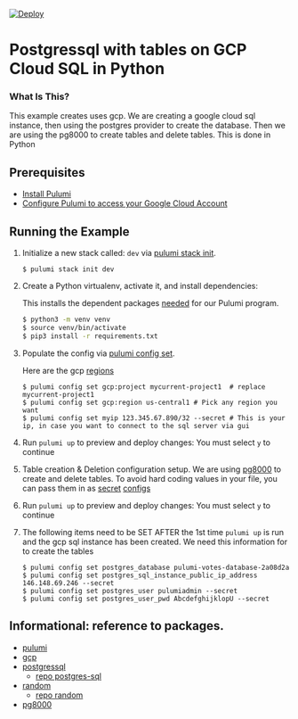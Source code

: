 [![Deploy](https://get.pulumi.com/new/button.svg)](https://app.pulumi.com/new)

#  Postgressql with tables on GCP Cloud SQL in Python

### What Is This?
 
  This example creates uses gcp.  We are creating a google cloud sql instance, then using the postgres provider to create the database.  Then we are using the pg8000 to create tables and delete tables. This is done in Python 

## Prerequisites

* [Install Pulumi](https://www.pulumi.com/docs/get-started/install/)
* [Configure Pulumi to access your Google Cloud Account](https://www.pulumi.com/docs/get-started/gcp/begin/#configure-pulumi-to-access-your-google-cloud-account) 

## Running the Example
1.  Initialize a new stack called: `dev` via [pulumi stack init](https://www.pulumi.com/docs/reference/cli/pulumi_stack_init/). 
      ```
      $ pulumi stack init dev
      ```
1.  Create a Python virtualenv, activate it, and install dependencies:

    This installs the dependent packages [needed](https://www.pulumi.com/docs/intro/concepts/how-pulumi-works/) for our Pulumi program.

    ```bash
    $ python3 -m venv venv
    $ source venv/bin/activate
    $ pip3 install -r requirements.txt
    ```

1. Populate the config via [pulumi config set](https://www.pulumi.com/docs/reference/cli/pulumi_config_set/).
    
   Here are the gcp [regions](https://cloud.google.com/about/locations)
  
   ```
   $ pulumi config set gcp:project mycurrent-project1  # replace mycurrent-project1
   $ pulumi config set gcp:region us-central1 # Pick any region you want
   $ pulumi config set myip 123.345.67.890/32 --secret # This is your ip, in case you want to connect to the sql server via gui
   ```
   
1. Run `pulumi up` to preview and deploy changes: You must select `y` to continue

1. Table creation & Deletion configuration setup. We are using [pg8000](https://github.com/tlocke/pg8000) to create and delete tables. To avoid hard coding values in your file, you can pass them in as [secret](https://www.pulumi.com/docs/intro/concepts/secrets/#secrets) [configs](https://www.pulumi.com/docs/intro/concepts/config/#setting-and-getting-configuration-values)
1. Run `pulumi up` to preview and deploy changes: You must select `y` to continue
1. The following items need to be SET AFTER the 1st time `pulumi up` is run and the gcp sql instance has been created.  We need this information for to create the tables
   ```
   $ pulumi config set postgres_database pulumi-votes-database-2a08d2a
   $ pulumi config set postgres_sql_instance_public_ip_address 146.148.69.246 --secret
   $ pulumi config set postgres_user pulumiadmin --secret
   $ pulumi config set postgres_user_pwd AbcdefghijklopU --secret
   ```

## Informational: reference to packages.
  - [pulumi](https://github.com/pulumi/pulumi)
  - [gcp](https://www.pulumi.com/docs/reference/pkg/gcp/)
  - [postgressql](https://www.pulumi.com/docs/reference/pkg/postgresql/)
    - [repo postgres-sql](https://github.com/pulumi/pulumi-postgresql)
  - [random](https://www.pulumi.com/docs/reference/pkg/random/)
    - [repo random](https://github.com/pulumi/pulumi-random)
  - [pg8000](https://pypi.org/project/pg8000/)
